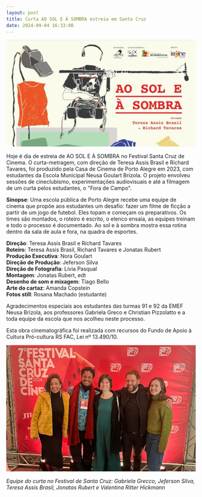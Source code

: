 ```yaml
---
layout: post
title: Curta AO SOL E À SOMBRA estreia em Santa Cruz
date: 2024-09-04 16:33:00
---
```

![](/uploads/sol-somb-cart.jpg)

Hoje é dia de estreia de AO SOL E À SOMBRA no Festival Santa Cruz de Cinema. O curta-metragem, com direção de Teresa Assis Brasil e Richard Tavares, foi produzido pela Casa de Cinema de Porto Alegre em 2023, com estudantes da Escola Municipal Neusa Goulart Brizola. O projeto envolveu sessões de cineclubismo, experimentações audiovisuais e até a filmagem de um curta pelos estudantes, o "Fora de Campo".

**Sinopse**: Uma escola pública de Porto Alegre recebe uma equipe de cinema que propõe aos estudantes um desafio: fazer um filme de ficção a partir de um jogo de futebol. Eles topam e começam os preparativos. Os times são montados, o roteiro é escrito, o elenco ensaia, as equipes treinam e todo o processo é documentado. Ao sol e à sombra mostra essa rotina dentro da sala de aula e fora, na quadra de esportes.

**Direção**: Teresa Assis Brasil e Richard Tavares \
**Roteiro**: Teresa Assis Brasil, Richard Tavares e Jonatas Rubert\
**Produção Executiva**: Nora Goulart\
**Direção de Produção**: Jeferson Silva\
**Direção de Fotografia**: Lívia Pasqual\
**Montagem**: Jonatas Rubert, edt\
**Desenho de som e mixagem**: Tiago Bello\
**Arte do cartaz**: Amanda Copstein\
**Fotos still**: Rosana Machado (estudante)

Agradecimentos especiais aos estudantes das turmas 91 e 92 da EMEF Neusa Brizola, aos professores Gabriela Greco e Christian Pizzolatto e a toda equipe da escola que nos acolheu neste processo.

Esta obra cinematográfica foi realizada com recursos do Fundo de Apoio à Cultura Pró-cultura RS FAC, Lei nº 13.490/10.

![](/uploads/asas-s-cruz.jpg)

*Equipe do curta no Festival de Santa Cruz: Gabriela Grecco, Jeferson Silva, Teresa Assis Brasil, Jonatas Rubert e Valentina Ritter Hickmann*
